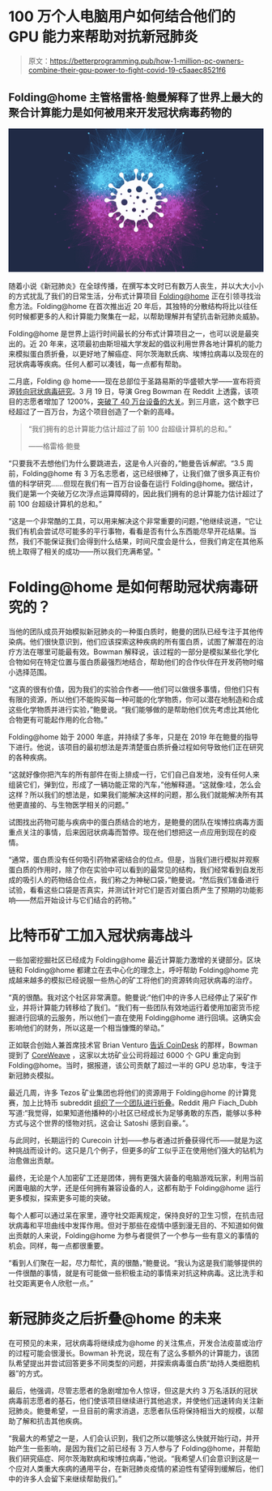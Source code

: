 # 100 万个人电脑用户如何结合他们的 GPU 能力来帮助对抗新冠肺炎

> 原文：<https://betterprogramming.pub/how-1-million-pc-owners-combine-their-gpu-power-to-fight-covid-19-c5aaec8521f6>

## Folding@home 主管格雷格·鲍曼解释了世界上最大的聚合计算能力是如何被用来开发冠状病毒药物的

![](img/45a02959164cb2882e40a12117a59f67.png)

随着小说《新冠肺炎》在全球传播，在撰写本文时已有数万人丧生，并以大大小小的方式扰乱了我们的日常生活，分布式计算项目 [Folding@home](https://foldingathome.org/) 正在引领寻找治愈方法。Folding@home 在首次推出近 20 年后，其独特的分散结构将比以往任何时候都更多的人和计算能力聚集在一起，以帮助理解并有望抗击新冠肺炎威胁。

Folding@home 是世界上运行时间最长的分布式计算项目之一，也可以说是最突出的。近 20 年来，这项最初由斯坦福大学发起的倡议利用世界各地计算机的能力来模拟蛋白质折叠，以更好地了解癌症、阿尔茨海默氏病、埃博拉病毒以及现在的冠状病毒等疾病。任何人都可以凑钱，每一点都有帮助。

二月底，Folding @ home——现在总部位于圣路易斯的华盛顿大学——宣布将资源[转向冠状病毒研究](https://foldingathome.org/2020/02/27/foldinghome-takes-up-the-fight-against-covid-19-2019-ncov/)。3 月 19 日，导演 Greg Bowman 在 Reddit 上透露，该项目的志愿者增加了 1200%，[突破了 40 万台设备的大关](https://decrypt.co/23064/folding-at-home-now-has-400000-users-fighting-coronavirus)。到三月底，这个数字已经超过了一百万台，为这个项目创造了一个新的高峰。

> “我们拥有的总计算能力估计超过了前 100 台超级计算机的总和。”
> 
> ——格雷格·鲍曼

“只要我不去想他们为什么要跳进去，这是令人兴奋的，”鲍曼告诉*解密*。“3.5 周前，Folding@home 有 3 万名志愿者，这已经很棒了，让我们做了很多真正有价值的科学研究……但现在我们有一百万台设备在运行 Folding@home。据估计，我们是第一个突破万亿次浮点运算障碍的，因此我们拥有的总计算能力估计超过了前 100 台超级计算机的总和。”

“这是一个非常酷的工具，可以用来解决这个非常重要的问题，”他继续说道，“它让我们有机会尝试尽可能多的平行事物，看看是否有什么东西能尽早开花结果。当然，我们不能保证我们会得到什么结果，时间尺度会是什么，但我们肯定在其他系统上取得了相关的成功——所以我们充满希望。"

# Folding@home 是如何帮助冠状病毒研究的？

当他的团队成员开始模拟新冠肺炎的一种蛋白质时，鲍曼的团队已经专注于其他传染病。他们很快意识到，他们应该探索这种疾病的所有蛋白质，试图了解潜在的治疗方法在哪里可能最有效。Bowman 解释说，该过程的一部分是模拟某些化学化合物如何在特定位置与蛋白质最强烈地结合，帮助他们的合作伙伴在开发药物时缩小选择范围。

“这真的很有价值，因为我们的实验合作者——他们可以做很多事情，但他们只有有限的资源，所以他们不能购买每一种可能的化学物质，你可以潜在地制造和合成这些化学物质并进行实验，”鲍曼说。“我们能够做的是帮助他们优先考虑比其他化合物更有可能起作用的化合物。”

Folding@home 始于 2000 年底，并持续了多年，只是在 2019 年在鲍曼的指导下进行。他说，该项目的最初想法是弄清楚蛋白质折叠过程如何导致他们正在研究的各种疾病。

“这就好像你把汽车的所有部件在街上排成一行，它们自己自发地，没有任何人来组装它们，弹到位，形成了一辆功能正常的汽车，”他解释道。“这就像:哇，怎么会这样？所以我们的想法是，如果我们能解决这样的问题，那么我们就能解决所有其他更直接的、与生物医学相关的问题。”

试图找出药物可能与疾病中的蛋白质结合的地方，是鲍曼的团队在埃博拉病毒方面重点关注的事情，后来因冠状病毒而暂停。现在他们想把这一点应用到现在的疫情。

“通常，蛋白质没有任何吸引药物紧密结合的位点。但是，当我们进行模拟并观察蛋白质的作用时，除了你在实验中可以看到的最常见的结构，我们经常看到自发形成的吸引人的药物结合位点，我们称之为神秘口袋，”鲍曼说。“然后我们准备进行试验，看看这些口袋是否真实，并测试针对它们是否对蛋白质产生了预期的功能影响——然后开始设计与它们结合的药物。”

# 比特币矿工加入冠状病毒战斗

一些加密挖掘社区已经成为 Folding@home 最近计算能力激增的关键部分。区块链和 Folding@home 都建立在去中心化的理念上，呼吁帮助 Folding@home 完成越来越多的模拟已经说服一些热心的矿工将他们的资源转向冠状病毒的治疗。

“真的很酷。我对这个社区非常满意。鲍曼说:“他们中的许多人已经停止了采矿作业，并将计算能力转移给了我们。“我们有一些团队有效地运行着使用加密货币挖掘进行回填的云服务，所以他们一直在使用 Folding@home 进行回填。这确实会影响他们的财务，所以这是一个相当慷慨的举动。”

正如联合创始人兼首席技术官 Brian Venturo [告诉 CoinDesk](https://www.coindesk.com/thousands-of-these-computers-were-mining-cryptocurrency-now-theyre-working-on-coronavirus-research) 的那样，Bowman 提到了 [CoreWeave](https://www.coreweave.com/) ，这家以太坊矿业公司将超过 6000 个 GPU 重定向到 Folding@home。当时，据报道，该公司贡献了超过一半的 GPU 总功率，专注于新冠肺炎模拟。

最近几周，许多 Tezos 矿业集团也将他们的资源用于 Folding@home 的计算竞赛，加上比特币 subreddit [组织了一个团队进行折叠](https://www.reddit.com/r/Bitcoin/comments/fv1z61/thousands_of_protein_miners_the_rbitcoin_team/?utm_source=share&utm_medium=ios_app&utm_name=iossmf)。Reddit 用户 Fiach_Dubh 写道:“我觉得，如果知道他播种的小社区已经成长为足够勇敢的东西，能够以多种方式与这个世界的怪物对抗，这会让 Satoshi 感到自豪。”。

与此同时，长期运行的 Curecoin 计划——参与者通过折叠获得代币——就是为这种挑战而设计的。这只是几个例子，但更多的矿工似乎正在使用他们强大的钻机为治愈做出贡献。

最终，无论是个人加密矿工还是团体，拥有更强大装备的电脑游戏玩家，利用当前闲置电脑的大学，还是任何拥有兼容设备的人，这都有助于 Folding@home 运行更多模拟，探索更多可能的突破。

每个人都可以通过呆在家里，遵守社交距离规定，保持良好的卫生习惯，在抗击冠状病毒和平坦曲线中发挥作用。但对于那些在疫情中感到漫无目的、不知道如何做出贡献的人来说，Folding@home 为参与者提供了一个参与一些有意义的事情的机会。同样，每一点都很重要。

“看到人们聚在一起，尽力帮忙，真的很酷，”鲍曼说。“我认为这是我们能够提供的一件很酷的事情，就是有可能做一些积极主动的事情来对抗这种病毒。这比洗手和社交距离更令人欣慰一点。”

# 新冠肺炎之后折叠@home 的未来

在可预见的未来，冠状病毒将继续成为@home 的关注焦点，开发合法疫苗或治疗的过程可能会很漫长。Bowman 补充说，现在有了这么多额外的计算能力，该团队希望提出并尝试回答更多不同类型的问题，并探索病毒蛋白质“劫持人类细胞机器”的方式。

最后，他强调，尽管志愿者的急剧增加令人惊讶，但这是大约 3 万名活跃的冠状病毒前志愿者的基石，他们使该项目继续进行其他追求，并使他们迅速转向关注新冠肺炎。鲍曼希望，一旦目前的需求消退，志愿者队伍将保持相当大的规模，以帮助了解和抗击其他疾病。

“我最大的希望之一是，人们会认识到，我们之所以能够这么快就开始行动，并开始产生一些影响，是因为我们之前已经有 3 万人参与了 Folding@home，并帮助我们研究癌症、阿尔茨海默病和埃博拉病毒，”他说。“我希望人们会意识到这是一个应对人类重大疾病的通用平台，在新冠肺炎疫情的紧迫性有望得到缓解后，他们中的许多人会留下来继续帮助我们。”